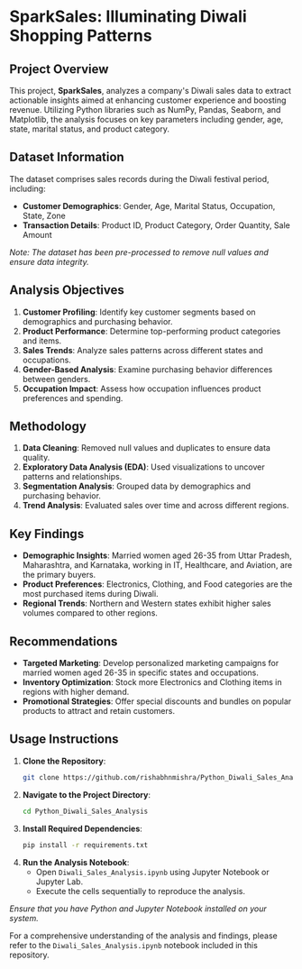 
# SparkSales: Illuminating Diwali Shopping Patterns

## Project Overview

This project, **SparkSales**, analyzes a company's Diwali sales data to extract actionable insights aimed at enhancing customer experience and boosting revenue. Utilizing Python libraries such as NumPy, Pandas, Seaborn, and Matplotlib, the analysis focuses on key parameters including gender, age, state, marital status, and product category.



## Dataset Information

The dataset comprises sales records during the Diwali festival period, including:

- **Customer Demographics**: Gender, Age, Marital Status, Occupation, State, Zone
- **Transaction Details**: Product ID, Product Category, Order Quantity, Sale Amount

*Note: The dataset has been pre-processed to remove null values and ensure data integrity.*

## Analysis Objectives

1. **Customer Profiling**: Identify key customer segments based on demographics and purchasing behavior.
2. **Product Performance**: Determine top-performing product categories and items.
3. **Sales Trends**: Analyze sales patterns across different states and occupations.
4. **Gender-Based Analysis**: Examine purchasing behavior differences between genders.
5. **Occupation Impact**: Assess how occupation influences product preferences and spending.

## Methodology

1. **Data Cleaning**: Removed null values and duplicates to ensure data quality.
2. **Exploratory Data Analysis (EDA)**: Used visualizations to uncover patterns and relationships.
3. **Segmentation Analysis**: Grouped data by demographics and purchasing behavior.
4. **Trend Analysis**: Evaluated sales over time and across different regions.

## Key Findings

- **Demographic Insights**: Married women aged 26-35 from Uttar Pradesh, Maharashtra, and Karnataka, working in IT, Healthcare, and Aviation, are the primary buyers.
- **Product Preferences**: Electronics, Clothing, and Food categories are the most purchased items during Diwali.
- **Regional Trends**: Northern and Western states exhibit higher sales volumes compared to other regions.

## Recommendations

- **Targeted Marketing**: Develop personalized marketing campaigns for married women aged 26-35 in specific states and occupations.
- **Inventory Optimization**: Stock more Electronics and Clothing items in regions with higher demand.
- **Promotional Strategies**: Offer special discounts and bundles on popular products to attract and retain customers.

## Usage Instructions

1. **Clone the Repository**:
   ```bash
   git clone https://github.com/rishabhnmishra/Python_Diwali_Sales_Analysis.git
   ```
2. **Navigate to the Project Directory**:
   ```bash
   cd Python_Diwali_Sales_Analysis
   ```
3. **Install Required Dependencies**:
   ```bash
   pip install -r requirements.txt
   ```
4. **Run the Analysis Notebook**:
   - Open `Diwali_Sales_Analysis.ipynb` using Jupyter Notebook or Jupyter Lab.
   - Execute the cells sequentially to reproduce the analysis.

*Ensure that you have Python and Jupyter Notebook installed on your system.*





For a comprehensive understanding of the analysis and findings, please refer to the `Diwali_Sales_Analysis.ipynb` notebook included in this repository.
